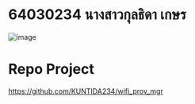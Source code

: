 # 64030234 นางสาวกุลธิดา  เกษร
![image](https://github.com/KUNTIDA234/ESP32-Provision-Manager/assets/115066215/051336f5-df11-4f80-9de8-963183352471)

# Repo Project
https://github.com/KUNTIDA234/wifi_prov_mgr 

